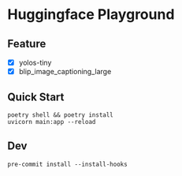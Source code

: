 # Huggingface Playground

## Feature
- [x] yolos-tiny
- [x] blip_image_captioning_large

## Quick Start
```shell
poetry shell && poetry install
uvicorn main:app --reload
```

## Dev
```shell
pre-commit install --install-hooks
```